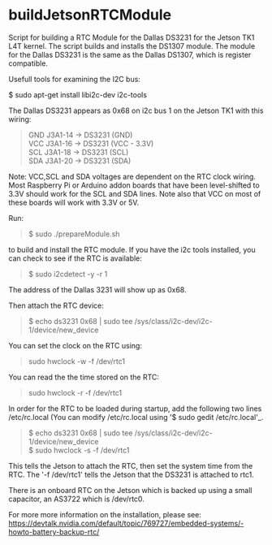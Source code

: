 # buildJetsonRTCModule
Script for building a RTC Module for the Dallas DS3231 for the Jetson TK1 L4T kernel. The script builds and installs the DS1307 module. The module for the Dallas DS3231 is the same as the Dallas DS1307, which is register compatible.

Usefull tools for examining the I2C bus: 

$ sudo apt-get install libi2c-dev i2c-tools

The Dallas DS3231 appears as 0x68 on i2c bus 1 on the Jetson TK1 with this wiring:

<blockquote><p>GND J3A1-14 ->  DS3231 (GND)<br>
VCC J3A1-16 ->  DS3231 (VCC - 3.3V) <br>
SCL J3A1-18 ->  DS3231 (SCL)<br>
SDA J3A1-20 ->  DS3231 (SDA)</p></blockquote>

Note: VCC,SCL and SDA voltages are dependent on the RTC clock wiring. Most Raspberry Pi or Arduino addon boards that have been level-shifted to 3.3V should work for the SCL and SDA lines. Note also that VCC on most of these boards will work with 3.3V or 5V.

Run:
<blockquote>$ sudo ./prepareModule.sh</blockquote>
to build and install the RTC module. If you have the i2c tools installed, you can check to see if the RTC is available:
<blockquote>$ sudo i2cdetect -y -r 1</blockquote>
The address of the Dallas 3231 will show up as 0x68.

Then attach the RTC device:
<blockquote>$ echo ds3231 0x68 | sudo tee /sys/class/i2c-dev/i2c-1/device/new_device</blockquote>
You can set the clock on the RTC using:
<blockquote>sudo hwclock -w -f /dev/rtc1</blockquote>
You can read the the time stored on the RTC:
<blockquote>sudo hwclock -r -f /dev/rtc1</blockquote>
In order for the RTC to be loaded during startup, add the following two lines /etc/rc.local
(You can modify /etc/rc.local using '$ sudo gedit /etc/rc.local'_.
<blockquote>$ echo ds3231 0x68 | sudo tee /sys/class/i2c-dev/i2c-1/device/new_device<br>
$ sudo hwclock -s -f /dev/rtc1</blockquote>
This tells the Jetson to attach the RTC, then set the system time from the RTC. The '-f /dev/rtc1' tells the Jetson that the DS3231 is attached to rtc1. 

There is an onboard RTC on the Jetson which is backed up using a small capacitor, an AS3722 which is /dev/rtc0. 

For more more information on the installation, please see: https://devtalk.nvidia.com/default/topic/769727/embedded-systems/-howto-battery-backup-rtc/




